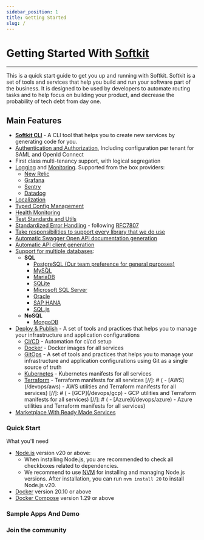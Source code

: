 ```yaml
---
sidebar_position: 1
title: Getting Started
slug: /
---
```

# Getting Started With [Softkit](/about/)
---
This is a quick start guide to get you up and running with Softkit.
Softkit is a set of tools and services that help you build and run your software part of the business.
It is designed to be used by developers to automate routing tasks and to help focus on building your product, and decrease the probability of tech debt from day one.

## Main Features

- **[Softkit CLI](/cli)** - A CLI tool that helps you to create new services by generating code for you.
- [Authentication and Authorization]((/auth/)), Including configuration per tenant for SAML and OpenId Connect
- First class multi-tenancy support, with logical segregation
- [Logging](/logging) and [Monitoring](/monitoring/). Supported from the box providers:
  - [New Relic](https://newrelic.com/)
  - [Grafana](https://grafana.com/)
  - [Sentry](https://sentry.io/)
  - [Datadog](https://www.datadoghq.com/)
- [Localization](/localization/)
- [Typed Config Management](/config/)
- [Health Monitoring](/health-monitoring/)
- [Test Standards and Utils](/test-utils/)
- [Standardized Error Handling](/error-handling/) - following [RFC7807](https://tools.ietf.org/html/rfc7807)
- [Take responsibilities to support every library that we do use](/support-libraries)
- [Automatic Swagger Open API documentation generation](/swagger)
- [Automatic API client generation](/http-api-clients/)
- [Support for multiple databases](/databases/):
  - **SQL**
    - [PostgreSQL (Our team preference for general purposes)](https://www.postgresql.org/)
    - [MySQL](https://www.mysql.com/)
    - [MariaDB](https://mariadb.org/)
    - [SQLite](https://www.sqlite.org/index.html)
    - [Microsoft SQL Server](https://www.microsoft.com/en-us/sql-server/sql-server-2019)
    - [Oracle](https://www.oracle.com/database/)
    - [SAP HANA](https://www.sap.com/products/hana.html)
    - [SQL.js](https://github.com/sql-js/sql.js)
  - **NoSQL**
    - [MongoDB](https://www.mongodb.com/)
- [Deploy & Publish](/devops/) - A set of tools and practices that helps you to manage your infrastructure and application configurations
  - [CI/CD](/devops/ci-cd/) - Automation for ci/cd setup
  - [Docker](/devops/docker/) - Docker images for all services
  - [GitOps](/devops/gitops/) - A set of tools and practices that helps you to manage your infrastructure and application configurations using Git as a single source of truth
  - [Kubernetes](/devops/kubernetes/) - Kubernetes manifests for all services
  - [Terraform](/devops/terraform/) - Terraform manifests for all services
[//]: # (  - [AWS]&#40;/devops/aws&#41; - AWS utilities and Terraform manifests for all services)
[//]: # (  - [GCP]&#40;/devops/gcp&#41; - GCP utilities and Terraform manifests for all services)
[//]: # (  - [Azure]&#40;/devops/azure&#41; - Azure utilities and Terraform manifests for all services)
- [Marketplace With Ready Made Services](/marketplace/)


### Quick Start

What you'll need

- [Node.js](https://nodejs.org/en/download/) version v20 or above:
  - When installing Node.js, you are recommended to check all checkboxes related to dependencies.
  - We recommend to use [NVM](https://github.com/nvm-sh/nvm#installing-and-updating) for installing and managing
    Node.js versions. After installation, you can run `nvm install 20` to install Node.js v20.
- [Docker](https://docs.docker.com/get-docker/) version 20.10 or above
- [Docker Compose](https://docs.docker.com/compose/install/) version 1.29 or above


### Sample Apps And Demo

### Join the community





